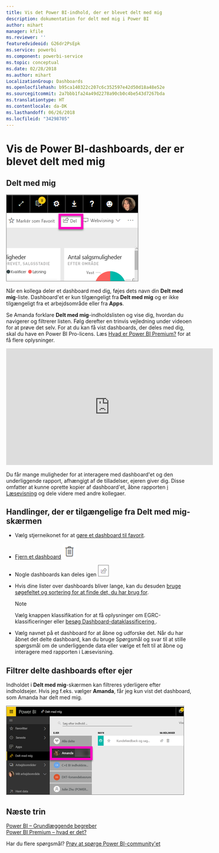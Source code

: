 ```yaml
---
title: Vis det Power BI-indhold, der er blevet delt med mig
description: dokumentation for delt med mig i Power BI
author: mihart
manager: kfile
ms.reviewer: ''
featuredvideoid: G26dr2PsEpk
ms.service: powerbi
ms.component: powerbi-service
ms.topic: conceptual
ms.date: 02/28/2018
ms.author: mihart
LocalizationGroup: Dashboards
ms.openlocfilehash: b95ca140322c207c6c352597e42d50d18a48e52e
ms.sourcegitcommit: 2a7bbb1fa24a49d2278a90cb0c4be543d7267bda
ms.translationtype: HT
ms.contentlocale: da-DK
ms.lasthandoff: 06/26/2018
ms.locfileid: "34298705"
---
```

# <a name="display-the-power-bi-dashboards-that-have-been-shared-with-me"></a>Vis de Power BI-dashboards, der er blevet delt med mig
## <a name="shared-with-me"></a>Delt med mig
![Delingsikon](media/service-shared-with-me/power-bi-share-dash.png)

Når en kollega deler et dashboard med dig, føjes dets navn din **Delt med mig**-liste. Dashboard'et er kun tilgængeligt fra **Delt med mig** og er ikke tilgængeligt fra et arbejdsområde eller fra **Apps**.

Se Amanda forklare **Delt med mig**-indholdslisten og vise dig, hvordan du navigerer og filtrerer listen. Følg derefter en trinvis vejledning under videoen for at prøve det selv. For at du kan få vist dashboards, der deles med dig, skal du have en Power BI Pro-licens. Læs [Hvad er Power BI Premium?](service-premium.md) for at få flere oplysninger.

<iframe width="560" height="315" src="https://www.youtube.com/embed/G26dr2PsEpk" frameborder="0" allowfullscreen></iframe>

Du får mange muligheder for at interagere med dashboard'et og den underliggende rapport, afhængigt af de tilladelser, ejeren giver dig. Disse omfatter at kunne oprette kopier af dashboard'et, åbne rapporten [i Læsevisning](service-reading-view-and-editing-view.md) og dele videre med andre kollegaer.

## <a name="actions-available-from-the-shared-with-me-screen"></a>Handlinger, der er tilgængelige fra **Delt med mig**-skærmen
* Vælg stjerneikonet for at [gøre et dashboard til favorit](service-dashboard-favorite.md).
* [Fjern et dashboard](service-delete.md) ![affaldsspandsikon](media/service-shared-with-me/power-bi-delete-icon.png)
* Nogle dashboards kan deles igen  ![delingsikon](media/service-shared-with-me/power-bi-share-icon-new.png)
* Hvis dine lister over dashboards bliver lange, kan du desuden [bruge søgefeltet og sortering for at finde det, du har brug for](service-navigation-search-filter-sort.md).
  
  > [!NOTE]
  > Vælg knappen klassifikation for at få oplysninger om EGRC-klassificeringer eller [besøg Dashboard-dataklassificering ](service-data-classification.md).
  > 
  > 
* Vælg navnet på et dashboard for at åbne og udforske det. Når du har åbnet det delte dashboard, kan du bruge Spørgsmål og svar til at stille spørgsmål om de underliggende data eller vælge et felt til at åbne og interagere med rapporten i Læsevisning.

## <a name="filter-shared-dashboards-by-owner"></a>Filtrer delte dashboards efter ejer
Indholdet i **Delt med mig**-skærmen kan filtreres yderligere efter indholdsejer. Hvis jeg f.eks. vælger **Amanda**, får jeg kun vist det dashboard, som Amanda har delt med mig.

![dashboard filtreret efter ejer](media/service-shared-with-me/power-bi-owner.png)

## <a name="next-steps"></a>Næste trin
[Power BI – Grundlæggende begreber](service-basic-concepts.md)  
[Power BI Premium – hvad er det?](service-premium.md)  

Har du flere spørgsmål? [Prøv at spørge Power BI-community'et](http://community.powerbi.com/)

